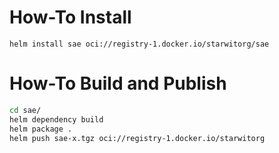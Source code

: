 # How-To Install
`helm install sae oci://registry-1.docker.io/starwitorg/sae`

# How-To Build and Publish
```sh
cd sae/
helm dependency build
helm package .
helm push sae-x.tgz oci://registry-1.docker.io/starwitorg
```